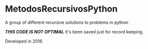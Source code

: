 # MetodosRecursivosPython
A group of different recursive solutions to problems in python

***THIS CODE IS NOT OPTIMAL***
It's been saved just for record keeping.

Developed in 2016.
